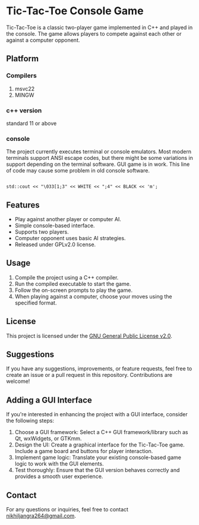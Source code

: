 # Tic-Tac-Toe Console Game

Tic-Tac-Toe is a classic two-player game implemented in C++ and played in the console. The game allows players to compete against each other or against a computer opponent.

## Platform
###	Compilers
1. msvc22
1. MINGW

### c++ version
standard 11 or above

### console
The project currently executes terminal or console emulators.
Most modern terminals support ANSI escape codes, but there might be some variations in support depending on the terminal software.
GUI game is in work. This line of code may cause some problem in old console software.

<code>
std::cout << "\033[1;3" << WHITE << ";4" << BLACK << 'm';
</code>

## Features

- Play against another player or computer AI.
- Simple console-based interface.
- Supports two players.
- Computer opponent uses basic AI strategies.
- Released under GPLv2.0 license.

## Usage

1. Compile the project using a C++ compiler.
1. Run the compiled executable to start the game.
1. Follow the on-screen prompts to play the game.
1. When playing against a computer, choose your moves using the specified format.

## License

This project is licensed under the [GNU General Public License v2.0](LICENSE.txt).

## Suggestions

If you have any suggestions, improvements, or feature requests, feel free to create an issue or a pull request in this repository. Contributions are welcome!

## Adding a GUI Interface

If you're interested in enhancing the project with a GUI interface, consider the following steps:

1. Choose a GUI framework: Select a C++ GUI framework/library such as Qt, wxWidgets, or GTKmm.
2. Design the UI: Create a graphical interface for the Tic-Tac-Toe game. Include a game board and buttons for player interaction.
3. Implement game logic: Translate your existing console-based game logic to work with the GUI elements.
4. Test thoroughly: Ensure that the GUI version behaves correctly and provides a smooth user experience.

## Contact

For any questions or inquiries, feel free to contact [nikhiljangra264@gmail.com](mailto:nikhiljangra264@gmail.com).
